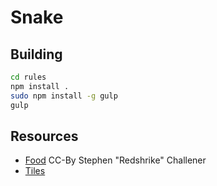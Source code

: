 # Snake

## Building

````sh
cd rules
npm install .
sudo npm install -g gulp
gulp
````

## Resources

- [Food](http://opengameart.org/content/16x16-16x24-32x32-rpg-enemies-updated) CC-By Stephen "Redshrike" Challener
- [Tiles](http://opengameart.org/content/16x16-tiles)